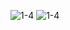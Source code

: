 ![1-4](https://github.com/user-attachments/assets/0baa7839-744d-42d3-9a3f-e704a7e5bcd2)
![1-4](https://github.com/user-attachments/assets/beb5fef8-ab83-4268-9f97-91491acb6acb)
